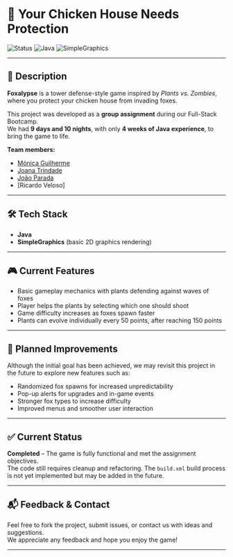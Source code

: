 # 🐔 Your Chicken House Needs Protection

![Status](https://img.shields.io/badge/status-completed-blue)
![Java](https://img.shields.io/badge/language-Java-red)
![SimpleGraphics](https://img.shields.io/badge/library-SimpleGraphics-lightgrey)

---

## 📜 Description
**Foxalypse** is a tower defense-style game inspired by *Plants vs. Zombies*, where you protect your chicken house from invading foxes.

This project was developed as a **group assignment** during our Full-Stack Bootcamp.  
We had **9 days and 10 nights**, with only **4 weeks of Java experience**, to bring the game to life.

**Team members:**  
- [Mónica Guilherme](https://github.com/MonicaGuilherme)  
- [Joana Trindade](https://github.com/joanamsst)  
- [João Parada](https://github.com/Joao-Parada)  
- [Ricardo Veloso]

---

## 🛠 Tech Stack
- **Java**  
- **SimpleGraphics** (basic 2D graphics rendering)

---

## 🎮 Current Features
- Basic gameplay mechanics with plants defending against waves of foxes  
- Player helps the plants by selecting which one should shoot  
- Game difficulty increases as foxes spawn faster  
- Plants can evolve individually every 50 points, after reaching 150 points

---

## 🚧 Planned Improvements
Although the initial goal has been achieved, we may revisit this project in the future to explore new features such as:

- Randomized fox spawns for increased unpredictability  
- Pop-up alerts for upgrades and in-game events  
- Stronger fox types to increase difficulty  
- Improved menus and smoother user interaction

---

## ✅ Current Status
**Completed** – The game is fully functional and met the assignment objectives.  
The code still requires cleanup and refactoring. The `build.xml` build process is not yet implemented but may be added in the future.

---

## 📬 Feedback & Contact

Feel free to fork the project, submit issues, or contact us with ideas and suggestions.  
We appreciate any feedback and hope you enjoy the game!

---


